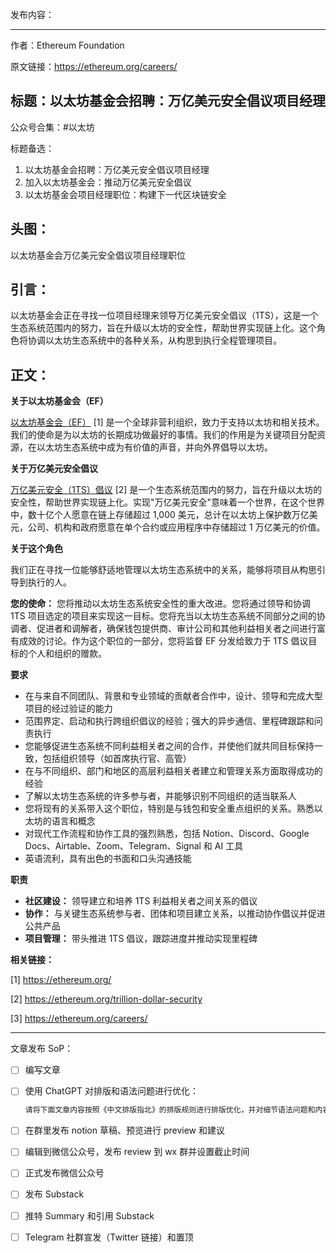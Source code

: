 发布内容：

---

作者：Ethereum Foundation

原文链接：https://ethereum.org/careers/

## 标题：以太坊基金会招聘：万亿美元安全倡议项目经理

公众号合集：#以太坊

标题备选：

1. 以太坊基金会招聘：万亿美元安全倡议项目经理
2. 加入以太坊基金会：推动万亿美元安全倡议
3. 以太坊基金会项目经理职位：构建下一代区块链安全

## 头图：

以太坊基金会万亿美元安全倡议项目经理职位

## 引言：

以太坊基金会正在寻找一位项目经理来领导万亿美元安全倡议（1TS），这是一个生态系统范围内的努力，旨在升级以太坊的安全性，帮助世界实现链上化。这个角色将协调以太坊生态系统中的各种关系，从构思到执行全程管理项目。

## 正文：

**关于以太坊基金会（EF）**

<u>以太坊基金会（EF）</u> [1] 是一个全球非营利组织，致力于支持以太坊和相关技术。我们的使命是为以太坊的长期成功做最好的事情。我们的作用是为关键项目分配资源，在以太坊生态系统中成为有价值的声音，并向外界倡导以太坊。

**关于万亿美元安全倡议**

<u>万亿美元安全（1TS）倡议</u> [2] 是一个生态系统范围内的努力，旨在升级以太坊的安全性，帮助世界实现链上化。实现"万亿美元安全"意味着一个世界，在这个世界中，数十亿个人愿意在链上存储超过 1,000 美元，总计在以太坊上保护数万亿美元，公司、机构和政府愿意在单个合约或应用程序中存储超过 1 万亿美元的价值。

**关于这个角色**

我们正在寻找一位能够舒适地管理以太坊生态系统中的关系，能够将项目从构思引导到执行的人。

**您的使命：** 您将推动以太坊生态系统安全性的重大改进。您将通过领导和协调 1TS 项目选定的项目来实现这一目标。您将充当以太坊生态系统不同部分之间的协调者、促进者和调解者，确保钱包提供商、审计公司和其他利益相关者之间进行富有成效的讨论。作为这个职位的一部分，您将监督 EF 分发给致力于 1TS 倡议目标的个人和组织的赠款。

**要求**

- 在与来自不同团队、背景和专业领域的贡献者合作中，设计、领导和完成大型项目的经过验证的能力
- 范围界定、启动和执行跨组织倡议的经验；强大的异步通信、里程碑跟踪和问责执行
- 您能够促进生态系统不同利益相关者之间的合作，并使他们就共同目标保持一致，包括组织领导（如首席执行官、高管）
- 在与不同组织、部门和地区的高层利益相关者建立和管理关系方面取得成功的经验
- 了解以太坊生态系统的许多参与者，并能够识别不同组织的适当联系人
- 您将现有的关系带入这个职位，特别是与钱包和安全重点组织的关系。熟悉以太坊的语言和概念
- 对现代工作流程和协作工具的强烈熟悉，包括 Notion、Discord、Google Docs、Airtable、Zoom、Telegram、Signal 和 AI 工具
- 英语流利，具有出色的书面和口头沟通技能

**职责**

- **社区建设：** 领导建立和培养 1TS 利益相关者之间关系的倡议
- **协作：** 与关键生态系统参与者、团体和项目建立关系，以推动协作倡议并促进公共产品
- **项目管理：** 带头推进 1TS 倡议，跟踪进度并推动实现里程碑

**相关链接：**

[1] https://ethereum.org/

[2] https://ethereum.org/trillion-dollar-security

[3] https://ethereum.org/careers/

---

文章发布 SoP：

- [ ]  编写文章
- [ ]  使用 ChatGPT 对排版和语法问题进行优化：
    
    ```jsx
    请将下面文章内容按照《中文排版指北》的排版规则进行排版优化，并对细节语法问题和内容在不改变原意的情况下进行优化：
    ```
    
- [ ]  在群里发布 notion 草稿、预览进行 preview 和建议
- [ ]  编辑到微信公众号，发布 review 到 wx 群并设置截止时间
- [ ]  正式发布微信公众号
- [ ]  发布 Substack
- [ ]  推特 Summary 和引用 Substack
- [ ]  Telegram 社群宣发（Twitter 链接）和置顶
